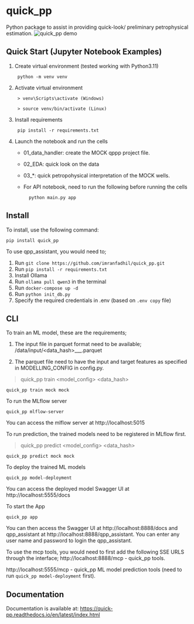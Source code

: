 # quick_pp

Python package to assist in providing quick-look/ preliminary petrophysical estimation.
![quick_pp demo](docs/static/quick_pp_demo.gif)

## Quick Start (Jupyter Notebook Examples)
1. Create virtual environment (tested working with Python3.11)
    
        python -m venv venv

2. Activate virtual environment
        
        > venv\Scripts\activate (Windows)

        > source venv/bin/activate (Linux)

3. Install requirements

        pip install -r requirements.txt

4. Launch the notebook and run the cells
    - 01_data_handler: create the MOCK qppp project file.
    - 02_EDA: quick look on the data
    - 03_*: quick petropohysical interpretation of the MOCK wells.
    - For API notebook, need to run the following before running the cells

            python main.py app

## Install
To install, use the following command:  
  
  `pip install quick_pp`

To use qpp_assistant, you would need to;
1. Run `git clone https://github.com/imranfadhil/quick_pp.git`
2. Run `pip install -r requirements.txt`
3. Install Ollama
4. Run `ollama pull qwen3` in the terminal
5. Run `docker-compose up -d`
6. Run `python init_db.py`
7. Specify the required credentials in .env (based on `.env copy` file)

## CLI

To train an ML model, these are the requirements;

1. The input file in parquet format need to be available; /data/input/<data_hash>___.parquet

2. The parquet file need to have the input and target features as specified in MODELLING_CONFIG in config.py.

> quick_pp train <model_config> <data_hash>

    quick_pp train mock mock

To run the MLflow server 

    quick_pp mlflow-server

You can access the mlflow server at http://localhost:5015

To run prediction, the trained models need to be registered in MLflow first.

> quick_pp predict <model_config> <data_hash>

    quick_pp predict mock mock

To deploy the trained ML models

    quick_pp model-deployment

You can access the deployed model Swagger UI at http://localhost:5555/docs

To start the App

    quick_pp app

You can then access the Swagger UI at http://localhost:8888/docs and qpp_assistant at http://localhost:8888/qpp_assistant.
You can enter any user name and password to login the qpp_assistant.

To use the mcp tools, you would need to first add the following SSE URLS through the interface;
http://localhost:8888/mcp - quick_pp tools.

http://localhost:5555/mcp - quick_pp ML model prediction tools (need to run `quick_pp model-deployment` first).

## Documentation
Documentation is available at:
<https://quick-pp.readthedocs.io/en/latest/index.html>
